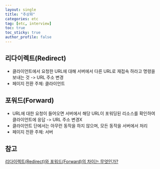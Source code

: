 ```yaml
---
layout: single
title: "추상화"
categories: etc
tag: [etc, interview]
toc: true
toc_sticky: true
author_profile: false
---
```

## 리다이렉트(Redirect)

* 클라이언트에서 요청한 URL에 대해 서버에서 다른 URL로 재접속 하라고 명령을 보내는 것 -> URL 주소 변경
* 페이지 전환 주체: 클라이언트



## 포워드(Forward)

* URL에 대한 요청이 들어오면 서버에서 해당 URL이 포워딩된 리소스를 확인하여 클라이언트에 응답 -> URL 주소 변경X
* 클라이언트 단에서는 아무런 동작을 하지 않으며, 모든 동작을 서버에서 처리
* 페이지 전환 주체: 서버



## 참고

<a href="https://kotlinworld.com/329#%EB%A-%AC%EB%-B%A-%EC%-D%B-%EB%A-%--%ED%-A%B-%EC%--%--%--%ED%-F%AC%EC%-B%-C%EB%--%-C%EC%-D%--%--%EC%--%AC%EC%-A%A-" target="_blank">리다이렉트(Redirect)와 포워드(Forward)의 차이는 무엇인가?</a>
